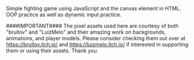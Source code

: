 Simple fighting game using JavaScript and the canvas element in HTML. OOP practice as well as dynamic input practice.

####IMPORTANT####
The pixel assets used here are courtesy of both "brullov" and "LuizMelo" and their amazing work on backgrounds, animations, and player models.
Please consider checking them out over at https://brullov.itch.io/ and 
https://luizmelo.itch.io/ if interested in supporting them or using their assets. Thank you
